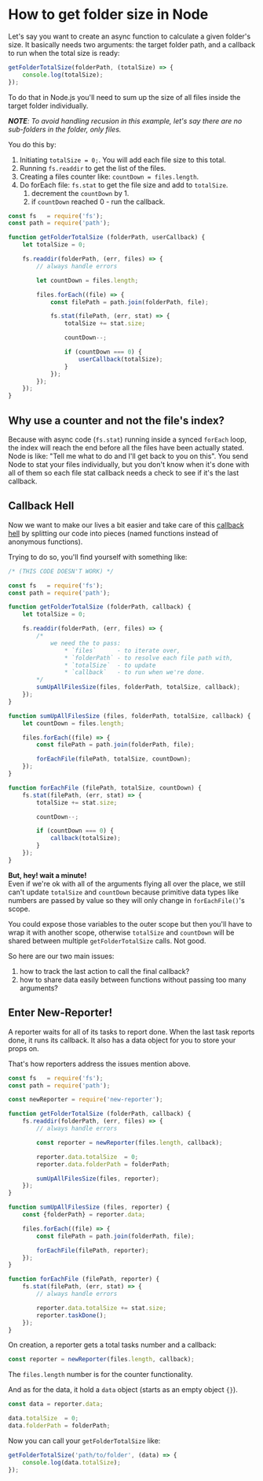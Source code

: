 
How to get folder size in Node
==============================
Let's say you want to create an async function to calculate a given folder's size. It basically needs two arguments: the target folder path, and a callback to run when the total size is ready:

```js
getFolderTotalSize(folderPath, (totalSize) => {
    console.log(totalSize);
});
```

To do that in Node.js you'll need to sum up the size of all files inside the target folder individually.

***NOTE**: To avoid handling recusion in this example, let's say there are no sub-folders in the folder, only files.*

You do this by:  
1. Initiating `totalSize = 0;`. You will add each file size to this total.  
2. Running `fs.readdir` to get the list of the files.  
3. Creating a files counter like: `countDown = files.length`.  
4. Do forEach file: `fs.stat` to get the file size and add to `totalSize`. 
    1. decrement the `countDown` by 1.  
    2. if `countDown` reached 0 - run the callback.

```js
const fs   = require('fs');
const path = require('path');

function getFolderTotalSize (folderPath, userCallback) {
    let totalSize = 0;

    fs.readdir(folderPath, (err, files) => {
        // always handle errors

        let countDown = files.length;

        files.forEach((file) => {
            const filePath = path.join(folderPath, file);

            fs.stat(filePath, (err, stat) => {
                totalSize += stat.size;

                countDown--;

                if (countDown === 0) {
                    userCallback(totalSize);
                }
            });
        });
    });
}
```

Why use a counter and not the file's index?
-------------------------------------------
Because with async code (`fs.stat`) running inside a synced `forEach` loop, the index will reach the end before all the files have been actually stated. Node is like: "Tell me what to do and I'll get back to you on this". You send Node to stat your files individually, but you don't know when it's done with all of them so each file stat callback needs a check to see if it's the last callback.


Callback Hell
-------------
Now we want to make our lives a bit easier and take care of this [callback hell](http://callbackhell.com) by splitting our code into pieces (named functions instead of anonymous functions).

Trying to do so, you'll find yourself with something like:

```js
/* (THIS CODE DOESN'T WORK) */

const fs   = require('fs');
const path = require('path');

function getFolderTotalSize (folderPath, callback) {
    let totalSize = 0;

    fs.readdir(folderPath, (err, files) => {
        /* 
            we need the to pass:
                * `files`      - to iterate over,
                * `folderPath` - to resolve each file path with,
                * `totalSize`  - to update
                * `callback`   - to run when we're done.
        */
        sumUpAllFilesSize(files, folderPath, totalSize, callback);
    });
}

function sumUpAllFilesSize (files, folderPath, totalSize, callback) {
    let countDown = files.length;

    files.forEach((file) => {
        const filePath = path.join(folderPath, file);

        forEachFile(filePath, totalSize, countDown);
    });
}

function forEachFile (filePath, totalSize, countDown) {
    fs.stat(filePath, (err, stat) => {
        totalSize += stat.size;

        countDown--;

        if (countDown === 0) {
            callback(totalSize);
        }
    });
}
```
**But, hey! wait a minute!**  
Even if we're ok with all of the arguments flying all over the place, we still can't update `totalSize` and `countDown` because primitive data types like numbers are passed by value so they will only change in `forEachFile()`'s scope.

You could expose those variables to the outer scope but then you'll have to wrap it with another scope, otherwise `totalSize` and `countDown` will be shared between multiple `getFolderTotalSize` calls. Not good.

So here are our two main issues:
1. how to track the last action to call the final callback?  
2. how to share data easily between functions without passing too many arguments?



Enter New-Reporter!
-------------------
A reporter waits for all of its tasks to report done. When the last task reports done, it runs its callback. It also has a data object for you to store your props on.

That's how reporters address the issues mention above.

```js
const fs   = require('fs');
const path = require('path');

const newReporter = require('new-reporter');

function getFolderTotalSize (folderPath, callback) {
    fs.readdir(folderPath, (err, files) => {
        // always handle errors

        const reporter = newReporter(files.length, callback);

        reporter.data.totalSize  = 0;
        reporter.data.folderPath = folderPath;

        sumUpAllFilesSize(files, reporter);
    });
}

function sumUpAllFilesSize (files, reporter) {
    const {folderPath} = reporter.data;

    files.forEach((file) => {
        const filePath = path.join(folderPath, file);

        forEachFile(filePath, reporter);
    });
}

function forEachFile (filePath, reporter) {
    fs.stat(filePath, (err, stat) => {
        // always handle errors

        reporter.data.totalSize += stat.size;
        reporter.taskDone();
    });
}
```

On creation, a reporter gets a total tasks number and a callback:
```js
const reporter = newReporter(files.length, callback);
```
The `files.length` number is for the counter functionality.

And as for the data, it hold a `data` object (starts as an empty object `{}`).  

```js
const data = reporter.data;

data.totalSize  = 0;
data.folderPath = folderPath;
```



Now you can call your `getFolderTotalSize` like:
```js
getFolderTotalSize('path/to/folder', (data) => {
    console.log(data.totalSize);
});
```
